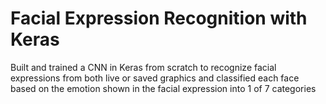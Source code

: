 # Facial Expression Recognition with Keras
<th>
Built and trained a CNN in Keras from scratch to recognize facial expressions from both live or saved
graphics and classified each face based on the emotion shown in the facial expression into 1 of 7 categories
